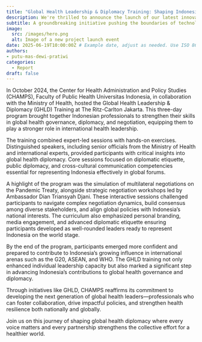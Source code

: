 ```yaml
---
title: "Global Health Leadership & Diplomacy Training: Shaping Indonesia’s Role in Global Health"
description: We're thrilled to announce the launch of our latest innovative project, set to revolutionize the industry.
subtitle: A groundbreaking initiative pushing the boundaries of technology.
image:
  src: /images/hero.png
  alt: Image of a new project launch event
date: 2025-06-19T10:00:00Z # Example date, adjust as needed. Use ISO 8601 format.
authors:
- putu-mas-dewi-pratiwi
categories:
  - Report
draft: false
---
```


In October 2024, the Center for Health Administration and Policy Studies (CHAMPS), Faculty of Public Health Universitas Indonesia, in collaboration with the Ministry of Health, hosted the Global Health Leadership & Diplomacy (GHLD) Training at The Ritz-Carlton Jakarta. This three-day program brought together Indonesian professionals to strengthen their skills in global health governance, diplomacy, and negotiation, equipping them to play a stronger role in international health leadership.

The training combined expert-led sessions with hands-on exercises. Distinguished speakers, including senior officials from the Ministry of Health and international experts, provided participants with critical insights into global health diplomacy. Core sessions focused on diplomatic etiquette, public diplomacy, and cross-cultural communication competencies essential for representing Indonesia effectively in global forums.

A highlight of the program was the simulation of multilateral negotiations on the Pandemic Treaty, alongside strategic negotiation workshops led by Ambassador Dian Triansyah Djani. These interactive sessions challenged participants to navigate complex negotiation dynamics, build consensus among diverse stakeholders, and align global policies with Indonesia’s national interests. The curriculum also emphasized personal branding, media engagement, and advanced diplomatic etiquette ensuring participants developed as well-rounded leaders ready to represent Indonesia on the world stage.

By the end of the program, participants emerged more confident and prepared to contribute to Indonesia’s growing influence in international arenas such as the G20, ASEAN, and WHO. The GHLD training not only enhanced individual leadership capacity but also marked a significant step in advancing Indonesia’s contributions to global health governance and diplomacy.

Through initiatives like GHLD, CHAMPS reaffirms its commitment to developing the next generation of global health leaders—professionals who can foster collaboration, drive impactful policies, and strengthen health resilience both nationally and globally.

Join us on this journey of shaping global health diplomacy where every voice matters and every partnership strengthens the collective effort for a healthier world.

